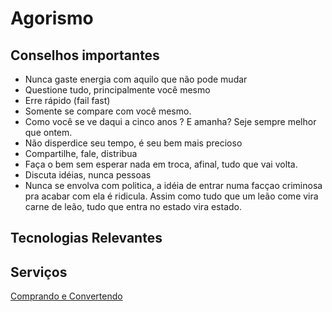 # Agorismo

## Conselhos importantes

- Nunca gaste energia com aquilo que não pode mudar
- Questione tudo, principalmente você mesmo
- Erre rápido (fail fast)
- Somente se compare com você mesmo.
- Como você se ve daqui a cinco anos ? E amanha? Seje sempre melhor que ontem.
- Não disperdice seu tempo, é seu bem mais precioso
- Compartilhe, fale, distribua
- Faça o bem sem esperar nada em troca, afinal, tudo que vai volta.
- Discuta idéias, nunca pessoas
- Nunca se envolva com politica, a idéia de entrar numa facçao criminosa pra acabar com ela é ridicula. Assim como tudo que um leão come vira carne de leão, tudo que entra no estado vira estado.

## Tecnologias Relevantes




## Serviços

[Comprando e Convertendo](./arsenal/ptbr/sistemaBancario.md)